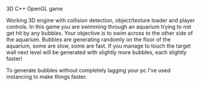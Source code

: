 3D C++ OpenGL game

Working 3D engine with collision detection, object/texture loader and player controls.
In this game you are swimming through an aquarium trying to not get hit by any bubbles.
Your objective is to swim across to the other side of the aquarium. Bubbles are generating randomly
on the floor of the aquarium, some are slow, some are fast. If you manage to touch the target wall 
next level will be generated with slightly more bubbles, each slightly faster!

To generate bubbles without completely lagging your pc I've used instancing to make things faster.